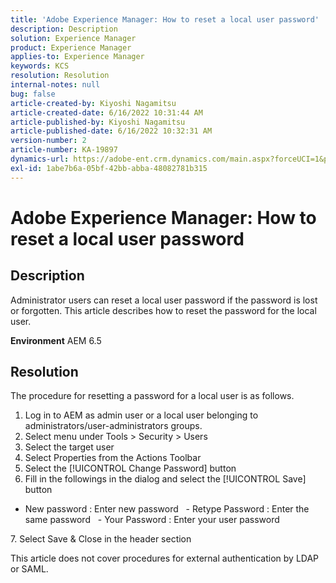 ```yaml
---
title: 'Adobe Experience Manager: How to reset a local user password'
description: Description
solution: Experience Manager
product: Experience Manager
applies-to: Experience Manager
keywords: KCS
resolution: Resolution
internal-notes: null
bug: false
article-created-by: Kiyoshi Nagamitsu
article-created-date: 6/16/2022 10:31:44 AM
article-published-by: Kiyoshi Nagamitsu
article-published-date: 6/16/2022 10:32:31 AM
version-number: 2
article-number: KA-19897
dynamics-url: https://adobe-ent.crm.dynamics.com/main.aspx?forceUCI=1&pagetype=entityrecord&etn=knowledgearticle&id=d07c5e7f-5fed-ec11-bb3d-000d3a5c4890
exl-id: 1abe7b6a-05bf-42bb-abba-48082781b315
---
```

# Adobe Experience Manager: How to reset a local user password

## Description


Administrator users can reset a local user password if the password is lost or forgotten.
This article describes how to reset the password for the local user.

<b>Environment</b>
AEM 6.5


## Resolution


The procedure for resetting a password for a local user is as follows.

1. Log in to AEM as admin user or a local user belonging to administrators/user-administrators groups.
2. Select menu under Tools &gt; Security &gt; Users
3. Select the target user
4. Select Properties from the Actions Toolbar
5. Select the [!UICONTROL Change Password] button
6. Fill in the followings in the dialog and select the [!UICONTROL Save] button

- New password : Enter new password
  - Retype Password : Enter the same password
  - Your Password : Enter your user password

&#x200B;7. Select Save & Close in the header section

This article does not cover procedures for external authentication by LDAP or SAML.
